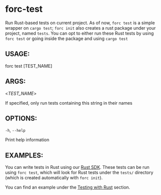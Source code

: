 
# forc-test
Run Rust-based tests on current project. As of now, `forc test` is a simple wrapper on `cargo test`;
`forc init` also creates a rust package under your project, named `tests`. You can opt to either run
these Rust tests by using `forc test` or going inside the package and using `cargo test`


## USAGE:
forc test [TEST_NAME]


## ARGS:

<_TEST_NAME_>

   If specified, only run tests containing this string in their names


## OPTIONS:

`-h`, `--help` 

Print help information

## EXAMPLES:

You can write tests in Rust using our [Rust SDK](https://github.com/FuelLabs/fuels-rs). These tests can be run using `forc test`, which will look for Rust tests under the `tests/` directory (which is created automatically with `forc init`).

You can find an example under the [Testing with Rust](../../testing/testing-with-rust.md) section.
